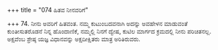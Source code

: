 +++
title = "074 ಹಿತವ ನೀನವರಿಗೆ"

+++
74. ನೀನು ಅವರಿಗೆ ಹಿತವಂತ. ನಮ್ಮ ಕುಟುಂಬದವನಾಗಿ ಅದನ್ನು ಅವಹೇಳನ ಮಾಡುವಂತೆ ಕುಂತೀಸುತರೊಡನೆ ನಿನ್ನ ಹೊಂದಾಣಿಕೆ, ನಮ್ಮಲ್ಲಿ ನಿನಗೆ ದ್ವೇಷ, ಕುಟಿಲ ಮಾರ್ಗದ ಕ್ರಮದಲ್ಲಿ ನೀನು ಪರಿಚಿತನಲ್ಲ. ಅಕ್ಷವೆಂಬ ಶ್ರೇಷ್ಠ ಯಜ್ಞ ವಿಧಾನವನ್ನು ಅಕ್ಷದೀಕ್ಷಿತರು ಮಾತ್ರ ಅರಿತಿರುವರು.